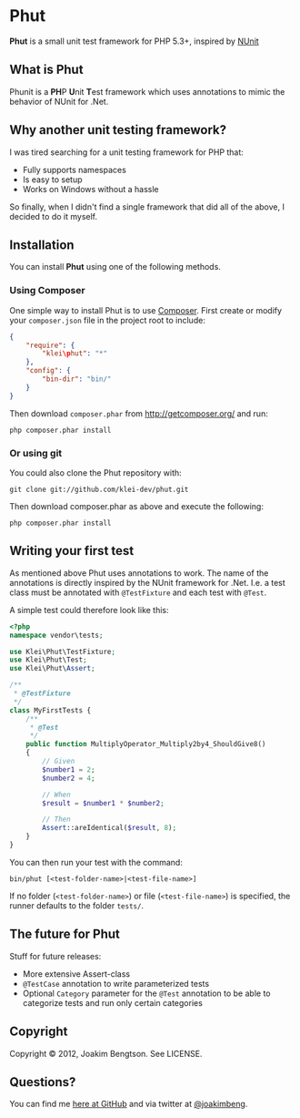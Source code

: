 Phut
======

**Phut** is a small unit test framework for PHP 5.3+, inspired by [NUnit](http://nunit.org)

What is Phut
--------------

Phunit is a **PH**P **U**nit **T**est framework which uses annotations to mimic the behavior of NUnit for .Net.

Why another unit testing framework?
-----------------------------------

I was tired searching for a unit testing framework for PHP that:

  * Fully supports namespaces
  * Is easy to setup
  * Works on Windows without a hassle

So finally, when I didn't find a single framework that did all of the above, I decided to do it myself.

Installation
---------------

You can install **Phut** using one of the following methods.

### Using Composer

One simple way to install Phut is to use [Composer](http://getcomposer.org/). First create or modify your ```composer.json``` file in the project root to include:

```json
{
    "require": {
        "klei\phut": "*"
    },
    "config": {
        "bin-dir": "bin/"
    }
}
```

Then download ```composer.phar``` from http://getcomposer.org/ and run:

    php composer.phar install

### Or using git

You could also clone the Phut repository with:

    git clone git://github.com/klei-dev/phut.git

Then download composer.phar as above and execute the following:

    php composer.phar install


Writing your first test
-----------------------

As mentioned above Phut uses annotations to work. The name of the annotations is directly inspired by the NUnit framework for .Net. I.e. a test class must be annotated with ```@TestFixture``` and each test with ```@Test```.

A simple test could therefore look like this:

```php
<?php
namespace vendor\tests;

use Klei\Phut\TestFixture;
use Klei\Phut\Test;
use Klei\Phut\Assert;

/**
 * @TestFixture
 */
class MyFirstTests {
	/**
	 * @Test
	 */
	public function MultiplyOperator_Multiply2by4_ShouldGive8()
	{
		// Given
		$number1 = 2;
		$number2 = 4;

		// When
		$result = $number1 * $number2;

		// Then
		Assert::areIdentical($result, 8);
	}
}
```

You can then run your test with the command:

    bin/phut [<test-folder-name>|<test-file-name>]

If no folder (```<test-folder-name>```) or file (```<test-file-name>```) is specified, the runner defaults to the folder ```tests/```.

The future for Phut
-------------------

Stuff for future releases:

* More extensive Assert-class
* ```@TestCase``` annotation to write parameterized tests
* Optional ```Category``` parameter for the ```@Test``` annotation to be able to categorize tests and run only certain categories

Copyright
---------

Copyright © 2012, Joakim Bengtson. See LICENSE.

Questions?
----------

You can find me [here at GitHub](http://github.com/joakimbeng) and via twitter at [@joakimbeng](http://twitter.com/joakimbeng).